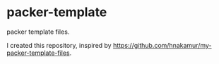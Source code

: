 packer-template
===============

packer template files.

I created this repository, inspired by https://github.com/hnakamur/my-packer-template-files.
